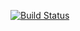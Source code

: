 [![Build Status](https://travis-ci.org/cfleschhut/test-driven-rails-with-rspec-and-capybara.svg?branch=master)](https://travis-ci.org/cfleschhut/test-driven-rails-with-rspec-and-capybara)
